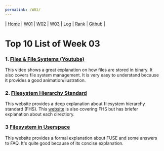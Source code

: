 ```yaml
---
permalink: /W03/
---
```

| [Home](https://saepasomba.github.io/os211) | [W01](https://saepasomba.github.io/os211/W01) | [W02](https://saepasomba.github.io/os211/W02) | [W03](https://saepasomba.github.io/os211/W03) | [Log](https://saepasomba.github.io/os211/TXT/mylog.txt) | [Rank](https://saepasomba.github.io/os211/TXT/myrank.txt) | [Github](https://github.com/saepasomba/os211/) |

# Top 10 List of Week 03

### 1. [Files & File Systems (Youtube)](https://www.youtube.com/watch?v=KN8YgJnShPM&t=7s)
This video shows a great explanation on how files are stored in binary. It also covers file system management. It is very easy to understand because it provides a good animation/ilustration.

### 2. [Filesystem Hierarchy Standard](https://www.linuxjournal.com/content/filesystem-hierarchy-standard)
This website provides a deep explanation about filesystem hierarchy standard (FHS). This [website](http://www.javanetmedia.com/2015/05/file-system-hierarchy-standard-fhs-linux.html) is also covering FHS but has briefer explanation about each directiory.

### 3 [Filesystem in Userspace](https://www.kernel.org/doc/html/latest/filesystems/fuse.html)
This website provides a formal explanation about FUSE and some answers to FAQ. It's quite good because of its concise explanation.

